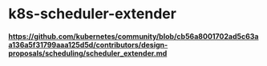 # k8s-scheduler-extender
#### https://github.com/kubernetes/community/blob/cb56a8001702ad5c63aa136a5f31799aaa125d5d/contributors/design-proposals/scheduling/scheduler_extender.md
